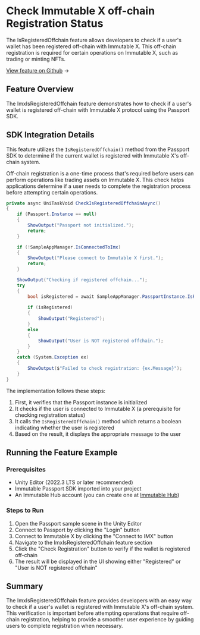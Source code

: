 <div class="display-none">

# Check Immutable X off-chain Registration Status

</div>

The IsRegisteredOffchain feature allows developers to check if a user's wallet has been registered off-chain with Immutable X. This off-chain registration is required for certain operations on Immutable X, such as trading or minting NFTs.

<div class="button-component">

[View feature on Github](https://github.com/immutable/unity-immutable-sdk/tree/main/sample/Assets/Scripts/Passport/imxisregisteredoffchain) <span class="button-component-arrow">→</span>

</div>

## Feature Overview

The ImxIsRegisteredOffchain feature demonstrates how to check if a user's wallet is registered off-chain with Immutable X protocol using the Passport SDK.

## SDK Integration Details

This feature utilizes the `IsRegisteredOffchain()` method from the Passport SDK to determine if the current wallet is registered with Immutable X's off-chain system. 

Off-chain registration is a one-time process that's required before users can perform operations like trading assets on Immutable X. This check helps applications determine if a user needs to complete the registration process before attempting certain operations.

```csharp title="ImxIsRegisteredOffchainScript.cs" manualLink="https://github.com/immutable/unity-immutable-sdk/blob/main/sample/Assets/Scripts/Passport/imxisregisteredoffchain/ImxIsRegisteredOffchainScript.cs"
private async UniTaskVoid CheckIsRegisteredOffchainAsync()
{
    if (Passport.Instance == null)
    {
        ShowOutput("Passport not initialized.");
        return;
    }

    if (!SampleAppManager.IsConnectedToImx)
    {
        ShowOutput("Please connect to Immutable X first.");
        return;
    }

    ShowOutput("Checking if registered offchain...");
    try
    {
        bool isRegistered = await SampleAppManager.PassportInstance.IsRegisteredOffchain();
        
        if (isRegistered)
        {
            ShowOutput("Registered");
        }
        else
        {
            ShowOutput("User is NOT registered offchain.");
        }
    }
    catch (System.Exception ex)
    {
        ShowOutput($"Failed to check registration: {ex.Message}");
    }
}
```

The implementation follows these steps:
1. First, it verifies that the Passport instance is initialized
2. It checks if the user is connected to Immutable X (a prerequisite for checking registration status)
3. It calls the `IsRegisteredOffchain()` method which returns a boolean indicating whether the user is registered
4. Based on the result, it displays the appropriate message to the user

## Running the Feature Example

### Prerequisites
- Unity Editor (2022.3 LTS or later recommended)
- Immutable Passport SDK imported into your project
- An Immutable Hub account (you can create one at [Immutable Hub](https://hub.immutable.com/))

### Steps to Run
1. Open the Passport sample scene in the Unity Editor
2. Connect to Passport by clicking the "Login" button 
3. Connect to Immutable X by clicking the "Connect to IMX" button
4. Navigate to the ImxIsRegisteredOffchain feature section
5. Click the "Check Registration" button to verify if the wallet is registered off-chain
6. The result will be displayed in the UI showing either "Registered" or "User is NOT registered offchain"

## Summary

The ImxIsRegisteredOffchain feature provides developers with an easy way to check if a user's wallet is registered with Immutable X's off-chain system. This verification is important before attempting operations that require off-chain registration, helping to provide a smoother user experience by guiding users to complete registration when necessary. 